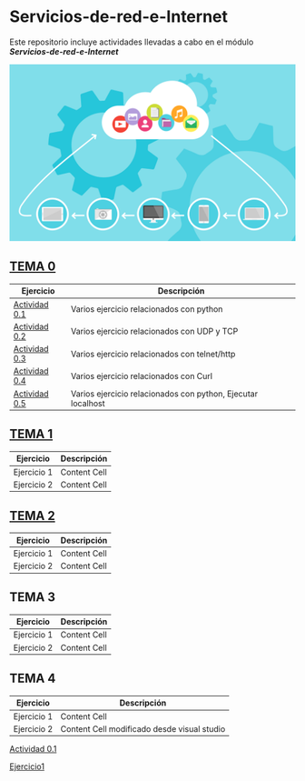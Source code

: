 # Servicios-de-red-e-Internet

Este repositorio incluye actividades llevadas a cabo en el módulo **_Servicios-de-red-e-Internet_**

![texto](/img/tux.png)

## [TEMA 0](Actividad0/README.md) 
|  Ejercicio  |  Descripción  |
| ------------- | ------------- |
| [Actividad 0.1](README.md#actividad-01) | Varios ejercicio relacionados con python |
| [Actividad 0.2](README.md#actividad-02) | Varios ejercicio relacionados con UDP y TCP |
| [Actividad 0.3](README.md#actividad-03) | Varios ejercicio relacionados con telnet/http |
| [Actividad 0.4](README.md#actividad-04)| Varios ejercicio relacionados con Curl |
| [Actividad 0.5](README.md#actividad-05) | Varios ejercicio relacionados con python, Ejecutar localhost|

## [TEMA 1](Actividad1/README.md) 
|  Ejercicio  |  Descripción  |
| ------------- | ------------- |
| Ejercicio 1| Content Cell  |
| Ejercicio 2 | Content Cell  |

## [TEMA 2](Actividad2/README.md) 
|  Ejercicio  |  Descripción  |
| ------------- | ------------- |
| Ejercicio 1 | Content Cell  |
| Ejercicio 2 | Content Cell  |

## TEMA 3
|  Ejercicio  |  Descripción  |
| ------------- | ------------- |
| Ejercicio 1 | Content Cell  |
| Ejercicio 2 | Content Cell  |

## TEMA 4
|  Ejercicio  |  Descripción  |
| ------------- | ------------- |
| Ejercicio 1 | Content Cell  |
| Ejercicio 2 | Content Cell modificado desde visual studio |


[Actividad 0.1](Actividad-0.1/README.md)


 [Ejercicio1](Actividad1/##-La-arquitectura-Web-es-un-modelo-compuesto-de-tres-capas-¿cuáles-son-y-cuál-es-la-función-de-cada-una-de-ellas?/README.md)